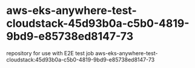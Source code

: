 # aws-eks-anywhere-test-cloudstack-45d93b0a-c5b0-4819-9bd9-e85738ed8147-73
repository for use with E2E test job aws-eks-anywhere-test-cloudstack:45d93b0a-c5b0-4819-9bd9-e85738ed8147-73
